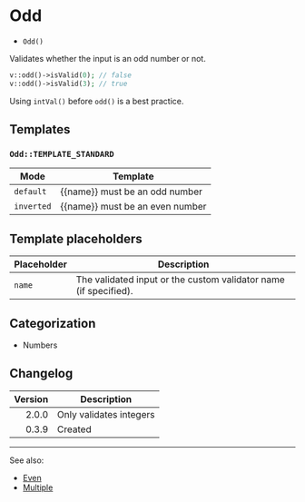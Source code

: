# Odd

- `Odd()`

Validates whether the input is an odd number or not.

```php
v::odd()->isValid(0); // false
v::odd()->isValid(3); // true
```

Using `intVal()` before `odd()` is a best practice.

## Templates

### `Odd::TEMPLATE_STANDARD`

| Mode       | Template                        |
|------------|---------------------------------|
| `default`  | {{name}} must be an odd number  |
| `inverted` | {{name}} must be an even number |

## Template placeholders

| Placeholder | Description                                                      |
|-------------|------------------------------------------------------------------|
| `name`      | The validated input or the custom validator name (if specified). |

## Categorization

- Numbers

## Changelog

| Version | Description             |
|--------:|-------------------------|
|   2.0.0 | Only validates integers |
|   0.3.9 | Created                 |

***
See also:

- [Even](Even.md)
- [Multiple](Multiple.md)
